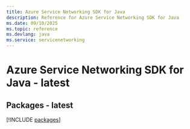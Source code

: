 ```yaml
---
title: Azure Service Networking SDK for Java
description: Reference for Azure Service Networking SDK for Java
ms.date: 09/10/2025
ms.topic: reference
ms.devlang: java
ms.service: servicenetworking
---
```

# Azure Service Networking SDK for Java - latest
## Packages - latest
[!INCLUDE [packages](service-networking-index.md)]
